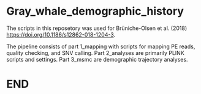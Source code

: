 # Gray_whale_demographic_history
The scripts in this reposetory was used for Brüniche-Olsen et al. (2018) https://doi.org/10.1186/s12862-018-1204-3.

The pipeline consists of part 1_mapping with scripts for mapping PE reads, quality checking, and SNV calling. 
Part 2_analyses are primarily PLINK scripts and settings.
Part 3_msmc are demographic trajectory analyses.

# END
